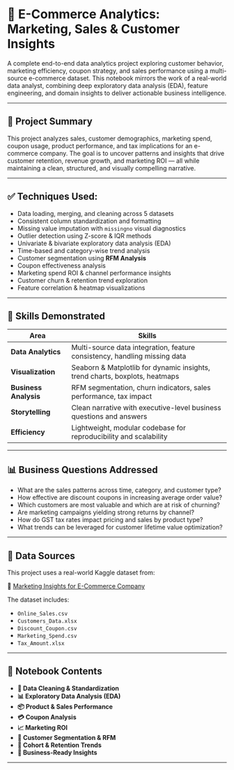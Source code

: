 # 🛒 E-Commerce Analytics: Marketing, Sales & Customer Insights

A complete end-to-end data analytics project exploring customer behavior, marketing efficiency, coupon strategy, and sales performance using a multi-source e-commerce dataset. This notebook mirrors the work of a real-world data analyst, combining deep exploratory data analysis (EDA), feature engineering, and domain insights to deliver actionable business intelligence.

---

## 📌 Project Summary

This project analyzes sales, customer demographics, marketing spend, coupon usage, product performance, and tax implications for an e-commerce company. The goal is to uncover patterns and insights that drive customer retention, revenue growth, and marketing ROI — all while maintaining a clean, structured, and visually compelling narrative.

---

## ✅ Techniques Used:

- Data loading, merging, and cleaning across 5 datasets
- Consistent column standardization and formatting
- Missing value imputation with `missingno` visual diagnostics
- Outlier detection using Z-score & IQR methods
- Univariate & bivariate exploratory data analysis (EDA)
- Time-based and category-wise trend analysis
- Customer segmentation using **RFM Analysis**
- Coupon effectiveness analysis
- Marketing spend ROI & channel performance insights
- Customer churn & retention trend exploration
- Feature correlation & heatmap visualizations

---

## 🧠 Skills Demonstrated

| Area | Skills |
|------|--------|
| **Data Analytics** | Multi-source data integration, feature consistency, handling missing data |
| **Visualization** | Seaborn & Matplotlib for dynamic insights, trend charts, boxplots, heatmaps |
| **Business Analysis** | RFM segmentation, churn indicators, sales performance, tax impact |
| **Storytelling** | Clean narrative with executive-level business questions and answers |
| **Efficiency** | Lightweight, modular codebase for reproducibility and scalability |

---

## 📊 Business Questions Addressed

- What are the sales patterns across time, category, and customer type?
- How effective are discount coupons in increasing average order value?
- Which customers are most valuable and which are at risk of churning?
- Are marketing campaigns yielding strong returns by channel?
- How do GST tax rates impact pricing and sales by product type?
- What trends can be leveraged for customer lifetime value optimization?

---

## 📂 Data Sources

This project uses a real-world Kaggle dataset from:

🔗 [Marketing Insights for E-Commerce Company](https://www.kaggle.com/datasets/rishikumarrajvansh/marketing-insights-for-e-commerce-company)

The dataset includes:
- `Online_Sales.csv`
- `Customers_Data.xlsx`
- `Discount_Coupon.csv`
- `Marketing_Spend.csv`
- `Tax_Amount.xlsx`

---

## 📁 Notebook Contents

- **🧹 Data Cleaning & Standardization**
- **📊 Exploratory Data Analysis (EDA)**
- **📦 Product & Sales Performance**
- **💳 Coupon Analysis**
- **📈 Marketing ROI**
- **🧍 Customer Segmentation & RFM**
- **📅 Cohort & Retention Trends**
- **📌 Business-Ready Insights**


---


